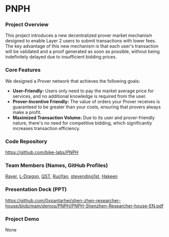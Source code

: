 # PNPH

### Project Overview

This project introduces a new decentralized prover market mechanism designed to enable Layer 2 users to submit transactions with lower fees. The key advantage of this new mechanism is that each user's transaction will be validated and a proof generated as soon as possible, without being indefinitely delayed due to insufficient bidding prices.

### Core Features

We designed a Prover network that achieves the following goals:

- **User-Friendly:** Users only need to pay the market average price for services, and no additional knowledge is required from the user.
- **Prover-Incentive Friendly:** The value of orders your Prover receives is guaranteed to be greater than your costs, ensuring that provers always make a profit.
- **Maximized Transaction Volume:** Due to its user and prover-friendly nature, there's no need for competitive bidding, which significantly increases transaction efficiency.

### Code Repository

https://github.com/bike-labs/PNPH

### Team Members (Names, GitHub Profiles)

[Rayer](https://github.com/RayerLeier), [L-Dragon](https://github.com/LJ-Dragon), [QST](https://github.com/RobertFQu), [RuoYan](https://github.com/cmu-ruoyan-lgl), [stevending1st](https://github.com/stevending1st), [Hakeen](https://github.com/realHakeen)

### Presentation Deck (PPT)

https://github.com/0xpantarhei/shen-zhen-researcher-house/blob/main/demos/PNPH/PNPH-Shenzhen-Researcher-house-EN.pdf

### Project Demo

None
